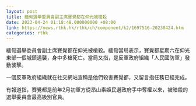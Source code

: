 ```yaml
---
layout: post
title: 緬甸選舉委員會副主席賽覺都在仰光被槍殺
date: 2023-04-24 01:18:48.000000000 +08:00
link: https://news.rthk.hk/rthk/ch/component/k2/1697516-20230424.htm
categories: rthk
---
```


緬甸選舉委員會副主席賽覺都在仰光被槍殺。緬甸當局表示，賽覺都星期六在仰光東部一個城鎮遇襲，身中多槍死亡。當局又指，是反軍政府組織「人民國防軍」發動襲擊。

一個反軍政府組織就在社交網站宣稱是他們殺害賽覺都，又留言指任務已經完成。

有報道指，賽覺都是前年2月初軍方從昂山素姬民選政府手中奪權以來，被暗殺的選舉委員會最高級別官員。
